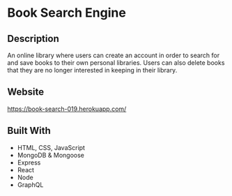 # Book Search Engine
## Description
An online library where users can create an account in order to search for and save books to their own personal libraries. Users can also delete books that they are no longer interested in keeping in their library.
## Website
https://book-search-019.herokuapp.com/
## Built With
* HTML, CSS, JavaScript
* MongoDB & Mongoose
* Express
* React
* Node
* GraphQL